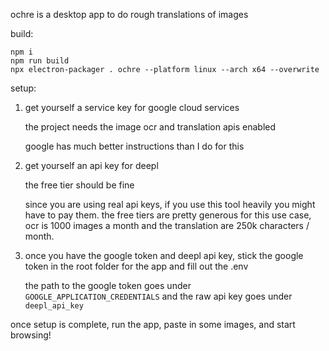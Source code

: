 ochre is a desktop app to do rough translations of images

build:

```
npm i
npm run build
npx electron-packager . ochre --platform linux --arch x64 --overwrite
```

setup:
1. get yourself a service key for google cloud services

    the project needs the image ocr and translation apis enabled

    google has much better instructions than I do for this

2. get yourself an api key for deepl

    the free tier should be fine

    since you are using real api keys, if you use this tool heavily you might have to pay them. the free tiers are pretty generous for this use case, ocr is 1000 images a month and the translation are 250k characters / month.

3. once you have the google token and deepl api key, stick the google token in the root folder for the app and fill out the .env
    
    the path to the google token goes under `GOOGLE_APPLICATION_CREDENTIALS`
    and the raw api key goes under `deepl_api_key`

once setup is complete, run the app, paste in some images, and start browsing!